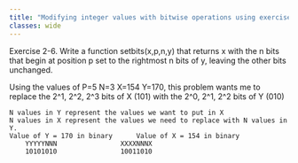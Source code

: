 ```yaml
---
title: "Modifying integer values with bitwise operations using exercise 2.6 from The C programming language 2nd Edition as an example"
classes: wide
---
```



Exercise 2-6. Write a function setbits(x,p,n,y) that returns x with the n bits that begin at position p set to the rightmost n bits of y, leaving the other bits unchanged. 

Using the values of P=5 N=3 X=154 Y=170, this problem wants me to replace the 2^1, 2^2, 2^3 bits of X (101) with the 2^0, 2^1, 2^2 bits of Y (010)

```
N values in Y represent the values we want to put in X
N values in X represent the values we need to replace with N values in Y. 
Value of Y = 170 in binary 		Value of X = 154 in binary
	YYYYYNNN				XXXXNNNX
	10101010				10011010
	   	
```


